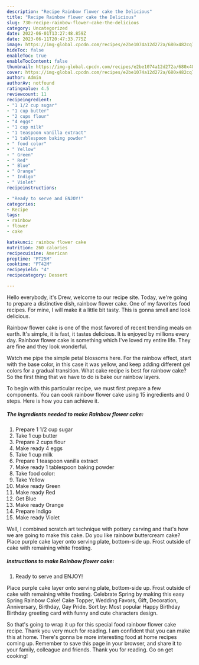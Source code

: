 ```yaml
---
description: "Recipe Rainbow flower cake the Delicious"
title: "Recipe Rainbow flower cake the Delicious"
slug: 730-recipe-rainbow-flower-cake-the-delicious
category: Uncategorized
date: 2022-06-01T13:27:48.859Z
date: 2023-06-11T20:47:33.775Z
image: https://img-global.cpcdn.com/recipes/e2be1074a12d272a/680x482cq70/rainbow-flower-cake-recipe-main-photo.jpg
hideToc: false
enableToc: true
enableTocContent: false
thumbnail: https://img-global.cpcdn.com/recipes/e2be1074a12d272a/680x482cq70/rainbow-flower-cake-recipe-main-photo.jpg
cover: https://img-global.cpcdn.com/recipes/e2be1074a12d272a/680x482cq70/rainbow-flower-cake-recipe-main-photo.jpg
author: Admin
authorAv: notfound
ratingvalue: 4.5
reviewcount: 11
recipeingredient:
- "1 1/2 cup sugar"
- "1 cup butter"
- "2 cups flour"
- "4 eggs"
- "1 cup milk"
- "1 teaspoon vanilla extract"
- "1 tablespoon baking powder"
- " food color"
- " Yellow"
- " Green"
- " Red"
- " Blue"
- " Orange"
- " Indigo"
- " Violet"
recipeinstructions:

- "Ready to serve and ENJOY!"
categories:
- Recipe
tags:
- rainbow
- flower
- cake

katakunci: rainbow flower cake 
nutrition: 260 calories
recipecuisine: American
preptime: "PT25M"
cooktime: "PT42M"
recipeyield: "4"
recipecategory: Dessert

---
```



Hello everybody, it's Drew, welcome to our recipe site. Today, we're going to prepare a distinctive dish, rainbow flower cake. One of my favorites food recipes. For mine, I will make it a little bit tasty. This is gonna smell and look delicious.

Rainbow flower cake is one of the most favored of recent trending meals on earth. It's simple, it is fast, it tastes delicious. It is enjoyed by millions every day. Rainbow flower cake is something which I've loved my entire life. They are fine and they look wonderful.

Watch me pipe the simple petal blossoms here. For the rainbow effect, start with the base color, in this case it was yellow, and keep adding different gel colors for a gradual transition. What cake recipe is best for rainbow cake? So the first thing that we have to do is bake our rainbow layers.


To begin with this particular recipe, we must first prepare a few components. You can cook rainbow flower cake using 15 ingredients and 0 steps. Here is how you can achieve it.

<!--inarticleads1-->

##### The ingredients needed to make Rainbow flower cake:

1. Prepare 1 1/2 cup sugar
1. Take 1 cup butter
1. Prepare 2 cups flour
1. Make ready 4 eggs
1. Take 1 cup milk
1. Prepare 1 teaspoon vanilla extract
1. Make ready 1 tablespoon baking powder
1. Take  food color:
1. Take  Yellow
1. Make ready  Green
1. Make ready  Red
1. Get  Blue
1. Make ready  Orange
1. Prepare  Indigo
1. Make ready  Violet


Well, I combined scratch art technique with pottery carving and that&#39;s how we are going to make this cake. Do you like rainbow buttercream cake? Place purple cake layer onto serving plate, bottom-side up. Frost outside of cake with remaining white frosting. 

<!--inarticleads2-->

##### Instructions to make Rainbow flower cake:


1. Ready to serve and ENJOY!

Place purple cake layer onto serving plate, bottom-side up. Frost outside of cake with remaining white frosting. Celebrate Spring by making this easy Spring Rainbow Cake! Cake Topper, Wedding Favors, Gift, Decoration, Anniversary, Birthday, Gay Pride. Sort by: Most popular Happy Birthday Birthday greeting card with funny and cute characters design. 

So that's going to wrap it up for this special food rainbow flower cake recipe. Thank you very much for reading. I am confident that you can make this at home. There's gonna be more interesting food at home recipes coming up. Remember to save this page in your browser, and share it to your family, colleague and friends. Thank you for reading. Go on get cooking!
